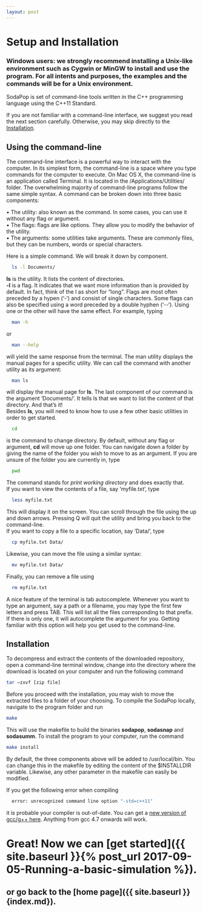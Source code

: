 ```yaml
---
layout: post
---
```


# Setup and Installation

### Windows users: we strongly recommend installing a Unix-like environment such as Cygwin or MinGW to install and use the program. For all intents and purposes, the examples and the commands will be for a Unix environment.

SodaPop is set of command-line tools written in the C++ programming language using the C++11 Standard.

If you are not familiar with a command-line interface, we suggest you read the next section carefully. Otherwise, you may skip directly to the [Installation](#installation).

## Using the command-line

The command-line interface is a powerful way to interact with the computer. In its simplest form, the command-line is a space where you type commands for the computer to execute. On Mac OS X, the command-line is an application called Terminal. It is located in the /Applications/Utilities/ folder. 
The overwhelming majority of command-line programs follow the same simple syntax. A command can be broken down into three basic components:

  •	The utility: also known as the command. In some cases, you can use it without any flag or argument.  
  •	The flags: flags are like options. They allow you to modify the behavior of the utility.   
  •	The arguments: some utilities take arguments. These are commonly files, but they can be numbers, words or special characters.  

Here is a simple command. We will break it down by component.

```bash
  ls -l Documents/
```  

**ls** is the utility. It lists the content of directories.  
**-l** is a flag. It indicates that we want more information than is provided by default. In fact, think of the l as short for “long”. Flags are most often preceded by a hypen (‘-‘) and consist of single characters. Some flags can also be specified using a word preceded by a double hyphen (‘--‘). Using one or the other will have the same effect. For example, typing

```bash
  man -h
```
or

```bash
  man --help
```

will yield the same response from the terminal. The man utility displays the manual pages for a specific utility. We can call the command with another utility as its argument: 

```bash
  man ls
```  

will display the manual page for **ls**.
The last component of our command is the argument ‘Documents/’. It tells ls that we want to list the content of that directory. And that’s it!  
Besides **ls**, you will need to know how to use a few other basic utilities in order to get started.

```bash
  cd
```  

is the command to change directory. By default, without any flag or argument, **cd** will move up one folder. You can navigate down a folder by giving the name of the folder you wish to move to as an argument. If you are unsure of the folder you are currently in, type

```bash
  pwd
```  

The command stands for *print working directory* and does exactly that.  
If you want to view the contents of a file, say ‘myfile.txt’, type

```bash
  less myfile.txt
```  

This will display it on the screen. You can scroll through the file using the up and down arrows. Pressing Q will quit the utility and bring you back to the command-line.  
If you want to copy a file to a specific location, say ‘Data/’, type

```bash
  cp myfile.txt Data/
```  

Likewise, you can move the file using a similar syntax:

```bash
  mv myfile.txt Data/
```  

Finally, you can remove a file using

```bash
  rm myfile.txt
```  

A nice feature of the terminal is tab autocomplete. Whenever you want to type an argument, say a path or a filename, you may type the first few letters and press TAB. This will list all the files corresponding to that prefix. If there is only one, it will autocomplete the argument for you. Getting familiar with this option will help you get used to the command-line.

<a name="installation"/>

## Installation

To decompress and extract the contents of the downloaded repository, open a command-line terminal window, change into the directory where the download is located on your computer and run the following command

```bash
tar –zxvf [zip file]
```

Before you proceed with the installation, you may wish to move the extracted files to a folder of your choosing. To compile the SodaPop locally, navigate to the program folder and run

```bash
make
```

This will use the makefile to build the binaries **sodapop**, **sodasnap** and **sodasumm**. To install the program to your computer, run the command


```bash
make install
```

By default, the three components above will be added to /usr/local/bin. You can change this in the makefile by editing the content of the $INSTALLDIR variable. Likewise, any other parameter in the makefile can easily be modified.

If you get the following error when compiling

```bash
  error: unrecognized command line option "-std=c++11"
```  
it is probable your compiler is out-of-date. You can get a [new version of gcc/g++ here](https://gcc.gnu.org/). Anything from gcc 4.7 onwards will work.

# Great! Now we can [get started]({{ site.baseurl }}{% post_url 2017-09-05-Running-a-basic-simulation %}).


## or go back to the [home page]({{ site.baseurl }}{index.md}).
